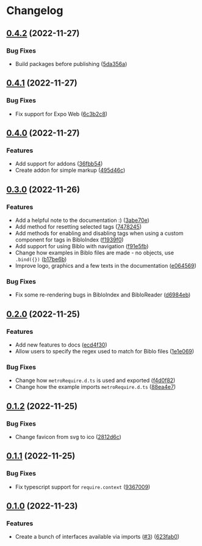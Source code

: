 # Changelog

## [0.4.2](https://github.com/larsmunkholm/biblo/compare/biblo-v0.4.1...biblo-v0.4.2) (2022-11-27)


### Bug Fixes

* Build packages before publishing ([5da356a](https://github.com/larsmunkholm/biblo/commit/5da356a714f0e2c8b6d14b3cc613ed210a361cf7))

## [0.4.1](https://github.com/larsmunkholm/biblo/compare/biblo-v0.4.0...biblo-v0.4.1) (2022-11-27)


### Bug Fixes

* Fix support for Expo Web ([6c3b2c8](https://github.com/larsmunkholm/biblo/commit/6c3b2c8acf120a4bb0eb20a8c562ad6ef245d00d))

## [0.4.0](https://github.com/larsmunkholm/biblo/compare/biblo-v0.3.0...biblo-v0.4.0) (2022-11-27)


### Features

* Add support for addons ([36fbb54](https://github.com/larsmunkholm/biblo/commit/36fbb54f9c7689b9869977b261e70efc1b52ca8f))
* Create addon for simple markup ([495d46c](https://github.com/larsmunkholm/biblo/commit/495d46ce5ffe21cb97b47a7e3a06ca795e809898))

## [0.3.0](https://github.com/larsmunkholm/biblo/compare/biblo-v0.2.0...biblo-v0.3.0) (2022-11-26)


### Features

* Add a helpful note to the documentation :) ([3abe70e](https://github.com/larsmunkholm/biblo/commit/3abe70ef67e8e8bad325a7157d8ded2c2a9a22cd))
* Add method for resetting selected tags ([7478245](https://github.com/larsmunkholm/biblo/commit/7478245853e7836b48921c6130ef648596efa301))
* Add methods for enabling and disabling tags when using a custom component for tags in BibloIndex ([f1939f0](https://github.com/larsmunkholm/biblo/commit/f1939f0ddc4d2dd9086c2c6ffba7e4a9f6caa0ce))
* Add support for using Biblo with navigation ([f91e5fb](https://github.com/larsmunkholm/biblo/commit/f91e5fb4e447747b6765cf4d10dc62a4adf9e72b))
* Change how examples in Biblo files are made - no objects, use `.bind({})` ([b17be6b](https://github.com/larsmunkholm/biblo/commit/b17be6ba570018d49f7af47139940236cb3a7b4d))
* Improve logo, graphics and a few texts in the documentation ([e064569](https://github.com/larsmunkholm/biblo/commit/e06456986e75a63c62fd6d4507e78103af088217))


### Bug Fixes

* Fix some re-rendering bugs in BibloIndex and BibloReader ([d6984eb](https://github.com/larsmunkholm/biblo/commit/d6984ebea176d8b46fee1208396c968c7458e4c9))

## [0.2.0](https://github.com/larsmunkholm/biblo/compare/biblo-v0.1.2...biblo-v0.2.0) (2022-11-25)


### Features

* Add new features to docs ([ecd4f30](https://github.com/larsmunkholm/biblo/commit/ecd4f3070c1fa0bee6a502f3d1949c9d56893edb))
* Allow users to specify the regex used to match for Biblo files ([1e1e069](https://github.com/larsmunkholm/biblo/commit/1e1e069e56ea6117b21a9bb9fbd59f086e6f262d))


### Bug Fixes

* Change how `metroRequire.d.ts` is used and exported ([f4d0f82](https://github.com/larsmunkholm/biblo/commit/f4d0f8243f3580fcfedc1a09ef7c62a87cbe89ca))
* Change how the example imports `metroRequire.d.ts` ([88ea4e7](https://github.com/larsmunkholm/biblo/commit/88ea4e706248565b8d58551931fb6adb7b483b79))

## [0.1.2](https://github.com/larsmunkholm/biblo/compare/biblo-v0.1.1...biblo-v0.1.2) (2022-11-25)


### Bug Fixes

* Change favicon from svg to ico ([2812d6c](https://github.com/larsmunkholm/biblo/commit/2812d6cbf5e8ea0e835c6a9f7bf3e0fc3738fb3e))

## [0.1.1](https://github.com/larsmunkholm/biblo/compare/biblo-v0.1.0...biblo-v0.1.1) (2022-11-25)


### Bug Fixes

* Fix typescript support for `require.context` ([9367009](https://github.com/larsmunkholm/biblo/commit/9367009aa378b6f89fdbb963a6da7c2495a5f3bf))

## [0.1.0](https://github.com/larsmunkholm/biblo/compare/biblo-v0.0.1...biblo-v0.1.0) (2022-11-23)


### Features

* Create a bunch of interfaces available via imports ([#3](https://github.com/larsmunkholm/biblo/issues/3)) ([623fab0](https://github.com/larsmunkholm/biblo/commit/623fab0179f49bbfcf88b48233a4f84a6c01ee7b))
